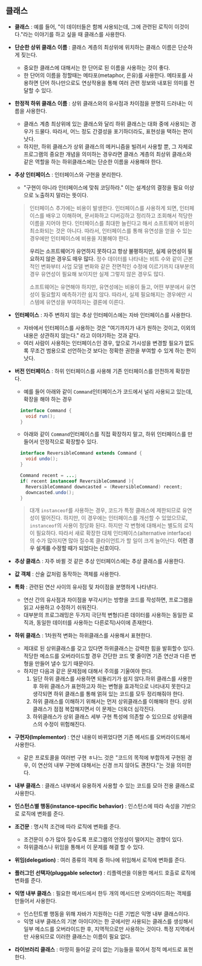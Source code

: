 ## 클래스
- __클래스__ : 예를 들어, "이 데이터들은 함께 사용되는데, 그에 관련된 로직이 이것이다."라는
이야기를 하고 싶을 때 클래스를 사용한다.
- __단순한 상위 클래스 이름__ : 클래스 계층의 최상위에 위치하는 클래스 이름은 단순하게 짖는다.
  - 중요한 클래스에 대해서는 한 단어로 된 이름을 사용하는 것이 좋다.
  - 한 단어의 이름을 정할때는 메타포(metaphor, 은유)를 사용한다.
  메타포를 사용하면 단어 하나만으로도 연상작용을 통해 여러 관련 정보와 내포된 의미를 전달할 수 있다.
- __한정적 하위 클래스 이름__ : 상위 클래스와의 유사점과 차이점을 분명히 드러내는 이름을 사용한다.
  - 클래스 계층 최상위에 있는 클래스와 달리 하위 클래스는 대화 중에 사용되는 경우가 드물다.
  따라서, 어느 정도 간결성을 포기하더라도, 표현성을 택하는 편이 낫다.
  - 하지만, 하위 클래스가 상위 클래스의 메커니즘을 빌려서 사용할 뿐, 그 자체로 프로그램의 중요한 개념을
  의미하는 경우라면 클래스 계층의 최상위 클래스와 같은 역할을 하는 하위클래스에는 단순한 이름을 사용해야 한다.
- __추상 인터페이스__ : 인터페이스와 구현을 분리한다.
  - "구현이 아니라 인터페이스에 맞춰 코딩하라." 이는 설계상의 결정을 필요 이상으로 노출하지 말라는 뜻이다.
  > 인터페이스 추가에는 비용이 발생한다. 인터페이스를 사용하게 되면, 인터페이스를 배우고 이해하며,
  > 문서화하고 디버깅하고 정리하고 조회해서 적당한 이름을 지어야 한다.
  > 인터페이스를 최대한 늘린다고 해서 소프트웨어 비용이 최소화되는 것은 아니다.
  > 따라서, 인터페이스를 통해 유연성을 얻을 수 있는 경우에만 인터페이스에 비용을 지불해야 한다.
  >
  > __우리는 소프트웨어가 유연하지 못하다고 항상 불평하지만, 실제 유연성이 필요하지 않은 경우도 매우 많다.__
  > 정수 데이터를 나타내는 비트 수와 같이 근본적인 변화부터 사업 모델 변화와 같은 전면적인 수정에 이르기까지
  > 대부분의 경우 유연성이 필요해 보이지만 실제 그렇지 않은 경우도 많다.
  >
  > 소프트웨어는 유연해야 하지만, 유연성에는 비용이 들고, 어떤 부분에서 유연성이 필요할지 예측하기란 쉽지 않다.
  > 따라서, 실제 필요해지는 경우에만 시스템에 유연성을 부여하자는 결론에 이른다.

- __인터페이스__ : 자주 변하지 않는 추상 인터페이스에는 자바 인터페이스를 사용한다.
  - 자바에서 인터페이스를 사용하는 것은 "여기까지가 내가 원하는 것이고, 이외의 내용은 상관하지 않는다."
  라고 이야기하는 것과 같다.
  - 여러 사람이 사용하는 인터페이스인 경우, 앞으로 가시성을 변경할 필요가 없도록 무조건 범용으로 선언하는것 보다는
  정확한 권한을 부여할 수 있게 하는 편이 낫다.
- __버전 인터페이스__ : 하위 인터페이스를 사용해 기존 인터페이스를 안전하게 확장한다.
  - 예를 들어 아래와 같이 ```Command```인터페이스가 코드에서 널리 사용되고 있는데, 확장을 해야 하는 경우
  ```java
    interface Command {
      void run();
    }
  ```
  - 아래와 같이 ```Command```인터페이스를 직접 확장하지 말고, 하위 인터페이스를 만들어서 안정적으로 확장할수 있다.
  ```java
    interface ReversibleCommand extends Command {
      void undo();
    }

    Command recent = ...;
    if( recent instanceof ReversibleCommand ){
      ReversibleCommand downcasted = (ReversibleCommand) recent;
      downcasted.undo();
    }
  ```
  > 대개 ```instanceof```를 사용하는 경우, 코드가 특정 클래스에 제한되므로 유연성이 떨어진다.
  > 하지만, 이 경우에는 인터페이스를 개선할 수 있었으므로, ```instanceof```의 사용이 정당화 된다.
  > 하지만 각 변형에 대해서는 별도의 로직이 필요하다. 따라서 새로 확장한 대체 인터페이스(alternative interface)의
  > 수가 많아지면 많아 질수록 클라이언트가 할 일이 크게 늘어난다. __이런 경우 설계를 수정할 때가 되었다는 신호이다.__

- __추상 클래스__ : 자주 바뀔 것 같은 추상 인터페이스에는 추상 클래스를 사용한다.
- __값 객체__ : 산술 값처럼 동작하는 객체를 사용한다.
- __특화__ : 관련된 연산 사이의 유사점 및 차이점을 분명하게 나타낸다.
  - 연산 간의 유사점과 차이점을 부각시키는 방향을 코드를 작성하면, 프로그램을 읽고 사용하고 수정하기 쉬워진다.
  - 대부분의 프로그래밍은 두가지 극단적 변형(다른 데이터를 사용하는 동일한 로직과, 동일한 데이터를 사용하는 다른로직)사이에 존재한다.
- __하위 클래스__ : 1차원적 변화는 하위클래스를 사용해서 표현한다.
  - 제대로 된 상위클래스를 갖고 있다면 하위클래스는 강력한 힘을 발휘할수 있다. 적당한 메소드를 오버라이드할 경우
  간단한 코드 몇 줄이면 기존 연산과 다른 변형을 만들어 낼수 있기 때문이다.
  - 하지만 다음과 같은 문제점에 대해서 주의를 기울여야 한다.
    1. 일단 하위 클래스를 사용하면 되돌리기가 쉽지 않다.하위 클래스를 사용한 후
    하위 클래스가 표현하고자 하는 변형을 효과적으로 나타내지 못한다고 생각되면 하위 클래스를 통해
    얽혀 있는 코드를 모두 정리해줘야 한다.
    2. 하위 클래스를 이해하기 위해서는 먼저 상위클래스를 이해해야 한다.
    상위클래스가 점점 복잡해지면서 이 문제는 더욱더 심각진다.
    3. 하위클래스가 상위 클래스 세부 구현 특성에 의존할 수 있으므로 상위클래스의 수정이 위험해진다.
- __구현자(Implementor)__ : 연산 내용이 바뀌었다면 기존 메서드를 오버라이드해서 사용한다.
  - 같은 프로토콜을 여러번 구현 ㅎ나느 것은 "코드의 목적에 부합하게 구현된 경우, 이 연산의 내부 구현에 대해서는 신경 쓰지 않아도 괜찬다."는 것을 의미한다.
- __내부 클래스__ : 클래스 내부에서 유용하게 사용할 수 있는 코드를 모아 전용 클래스로 사용한다.
- __인스턴스별 행동(instance-specific behavior)__ : 인스턴스에 따라 속성을 기반으로 로직에 변화를 준다.
- __조건문__ : 명시적 조건에 따라 로직에 변화를 준다.
  - 조건문이 수가 많아 질수도록 프로그램의 안정성이 떨어지는 경향이 있다.
  - 하위클래스나 위임을 통해서 이 문제를 해결 할 수 있다.
- __위임(delegation)__ : 여러 종류의 객체 중 하나에 위임해서 로직에 변화를 준다.
- __플러그인 선택자(pluggable selector)__ : 리플렉션을 이용한 메서드 호출로 로직에 변화를 준다.
- __익명 내부 클래스__ : 필요한 메서드에서 한두 개의 메서드만 오버라이드하는 객체를 만들어서 사용한다.
  - 인스턴트별 행동을 위해 자바가 지원하는 다른 기법은 익명 내부 클래스이다.
  - 익명 내부 클래스의 기본 아이디어는 한 곳에서만 사용되는 클래스를 생성해서 일부 메소드를 오버라이드한 후,
  지역적으로만 사용하는 것이다. 특정 지역에서만 사용되므로 이러한 클래스는 이름이 필요 없다.
- __라이브러리 클래스__ : 마땅히 들어갈 곳이 없는 기능들을 묶어서 정적 메서드로 표현한다.
